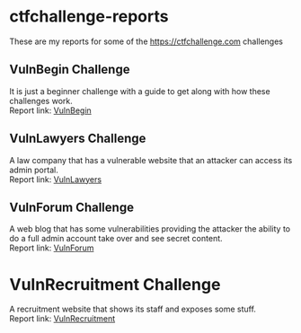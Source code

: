 # ctfchallenge-reports
These are my reports for some of the https://ctfchallenge.com challenges
## VulnBegin Challenge
It is just a beginner challenge with a guide to get along with how these
challenges work.\
Report link: [VulnBegin](VulnBegin/steps.md)
## VulnLawyers Challenge
A law company that has a vulnerable website that an attacker can access its admin portal.\
Report link: [VulnLawyers](VulnLawyers/vulnLawyersSteps.md)
## VulnForum Challenge
A web blog that has some vulnerabilities providing the attacker the ability to do a full admin account take over and see secret content.\
Report link: [VulnForum](VulnForum/vulnForumSteps.md)
# VulnRecruitment Challenge
A recruitment website that shows its staff and exposes some stuff.\
Report link: [VulnRecruitment](VulnRecruitment/vulnRecruitmentSteps.md)
